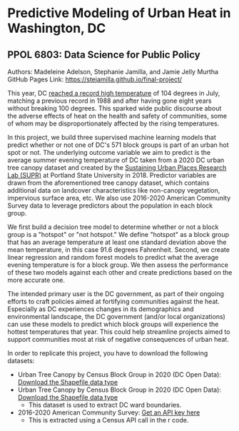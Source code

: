 # Predictive Modeling of Urban Heat in Washington, DC
## PPOL 6803: Data Science for Public Policy
Authors: Madeleine Adelson, Stephanie Jamilla, and Jamie Jelly Murtha  
GitHub Pages Link: https://stejamilla.github.io/final-project/

This year, DC [reached a record high temperature](https://www.washingtonpost.com/weather/2024/07/16/dc-heat-100-record-high-temperatures/) of 104 degrees in July, matching a previous record in 1988 and after having gone eight years without breaking 100 degrees. This sparked wide public discourse about the adverse effects of heat on the health and safety of communities, some of whom may be disproportionately affected by the rising temperatures. 

In this project, we build three supervised machine learning models that predict whether or not one of DC's 571 block groups is part of an urban hot spot or not. The underlying outcome variable we aim to predict is the average summer evening temperature of DC taken from a 2020 DC urban tree canopy dataset and created by the [Sustaining Urban Places Research Lab (SUPR)](https://climatecope.research.pdx.edu/) at Portland State University in 2018. Predictor variables are drawn from the aforementioned tree canopy dataset, which contains additional data on landcover characteristics like non-canopy vegetation, impervious surface area, etc. We also use 2016-2020 American Community Survey data to leverage predictors about the population in each block group. 

We first build a decision tree model to determine whether or not a block group is a "hotspot" or "not hotspot." We define "hotspot" as a block group that has an average temperature at least one standard deviation above the mean temperature, in this case 91.6 degrees Fahrenheit. Second, we create linear regression and random forest models to predict what the average evening temperature is for a block group. We then assess the performance of these two models against each other and create predictions based on the more accurate one.

The intended primary user is the DC government, as part of their ongoing efforts to craft policies aimed at fortifying communities against the heat. Especially as DC experiences changes in its demographics and environmental landscape, the DC government (and/or local organizations) can use these models to predict which block groups will experience the hottest temperatures that year. This could help streamline projects aimed to support communities most at risk of negative consequences of urban heat. 

In order to replicate this project, you have to download the following datasets:
* Urban Tree Canopy by Census Block Group in 2020 (DC Open Data): [Download the Shapefile data type](https://opendata.dc.gov/datasets/DCGIS::urban-tree-canopy-by-census-block-group-in-2020/about)
* Urban Tree Canopy by Census Block Group in 2020 (DC Open Data): [Download the Shapefile data type](https://opendata.dc.gov/datasets/DCGIS::urban-tree-canopy-by-ward-in-2020/about)
  * This dataset is used to extract DC ward boundaries.
* 2016-2020 American Community Survey: [Get an API key here](https://api.census.gov/data/key_signup.html)
  * This is extracted using a Census API call in the r code. 
